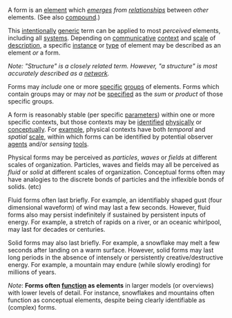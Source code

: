 A form is an [element](https://github.com/gcassel/Modular-Organization-Terminology/blob/master/terms/element.md) which *[emerges](https://github.com/gcassel/Modular-Organization-Terminology/blob/master/terms/emergence.md) from* *[relationships](https://github.com/gcassel/Modular-Organization-Terminology/blob/master/terms/relationship.md)* between *other* elements.  (See also [compound](https://github.com/gcassel/Modular-Organization-Terminology/blob/master/terms/compound.md).) 

This [intentionally](https://github.com/gcassel/Modular-Organization-Terminology/blob/master/terms/intention.md) [generic](https://github.com/gcassel/Modular-Organization-Terminology/blob/master/terms/generic.md) term can be applied to most *perceived* elements, including all [systems](https://github.com/gcassel/Modular-Organization-Terminology/blob/master/terms/system.md).  Depending on [communicative](https://github.com/gcassel/Modular-Organization-Terminology/blob/master/terms/communication.md) [context](https://github.com/gcassel/Modular-Organization-Terminology/blob/master/terms/context.md) and [scale](https://github.com/gcassel/Modular-Organization-Terminology/blob/master/terms/scale.md) of [description](https://github.com/gcassel/Modular-Organization-Terminology/blob/master/terms/description.md), a specific [instance](https://github.com/gcassel/Modular-Organization-Terminology/blob/master/terms/instance.md) or [type](https://github.com/gcassel/Modular-Organization-Terminology/blob/master/terms/type.md) of element may be described as an element *or* a form.

*Note: "Structure" is a closely related term.  However, "a structure" is most accurately described as a [network](https://github.com/gcassel/Modular-Organization-Terminology/blob/master/terms/network.md).*

Forms may *include* one or more [specific](https://github.com/gcassel/Modular-Organization-Terminology/blob/master/terms/specific.md) [groups](https://github.com/gcassel/Modular-Organization-Terminology/blob/master/terms/group.md) of elements.  Forms which contain groups may or may *not* be [specified](https://github.com/gcassel/Modular-Organization-Terminology/blob/master/terms/specification.md) as the *sum* or *product* of those specific groups.

A form is reasonably stable (per specific [parameters](https://github.com/gcassel/Modular-Organization-Terminology/blob/master/terms/parameter.md)) within one or more specific contexts, but those contexts may be [identified](https://github.com/gcassel/Modular-Organization-Terminology/blob/master/terms/identify.md) [physically](https://github.com/gcassel/Modular-Organization-Terminology/blob/master/terms/physical.md) or [conceptually](https://github.com/gcassel/Modular-Organization-Terminology/blob/master/terms/concept.md).  For [example](https://github.com/gcassel/Modular-Organization-Terminology/blob/master/terms/example.md), physical contexts have both *temporal* and *spatial* [scale](https://github.com/gcassel/Modular-Organization-Terminology/blob/master/terms/scale.md), within which forms can be identified by potential observer [agents](https://github.com/gcassel/Modular-Organization-Terminology/blob/master/terms/agent.md) and/or *sensing* [tools](https://github.com/gcassel/Modular-Organization-Terminology/blob/master/terms/tool.md).  

Physical forms may be perceived as *particles*, *waves* or *fields* at different scales of organization.  Particles, waves and fields may all be perceived as *fluid* or *solid* at different scales of organization.  Conceptual forms often may have analogies to the discrete bonds of particles and the inflexible bonds of solids.  (etc)

Fluid forms often last briefly.  For example, an identifiably shaped gust (four dimensional waveform) of wind may last a few seconds.  However, fluid forms also may persist indefinitely if sustained by persistent inputs of energy.  For example, a stretch of rapids on a river, or an oceanic whirlpool, may last for decades or centuries.  

Solid forms may also last briefly.  For example, a snowflake may melt a few seconds after landing on a warm surface.  However, solid forms may last long periods in the absence of intensely or persistently creative/destructive energy.  For example, a mountain may endure (while slowly eroding) for millions of years.   

*Note*:  **Forms often [function](https://github.com/gcassel/Modular-Organization-Terminology/blob/master/terms/function.md) as elements** in larger models (or overviews) with lower levels of detail.  For instance, snowflakes and mountains often function as conceptual elements, despite being clearly identifiable as (complex) forms.
